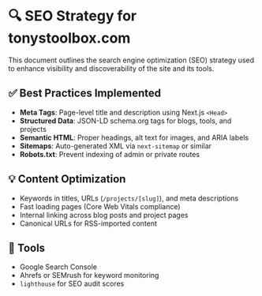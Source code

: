 # 🔍 SEO Strategy for tonystoolbox.com

This document outlines the search engine optimization (SEO) strategy used to enhance visibility and discoverability of the site and its tools.

## ✅ Best Practices Implemented

- **Meta Tags**: Page-level title and description using Next.js `<Head>`
- **Structured Data**: JSON-LD schema.org tags for blogs, tools, and projects
- **Semantic HTML**: Proper headings, alt text for images, and ARIA labels
- **Sitemaps**: Auto-generated XML via `next-sitemap` or similar
- **Robots.txt**: Prevent indexing of admin or private routes

## 💡 Content Optimization

- Keywords in titles, URLs (`/projects/[slug]`), and meta descriptions
- Fast loading pages (Core Web Vitals compliance)
- Internal linking across blog posts and project pages
- Canonical URLs for RSS-imported content

## 🧪 Tools

- Google Search Console
- Ahrefs or SEMrush for keyword monitoring
- `lighthouse` for SEO audit scores
